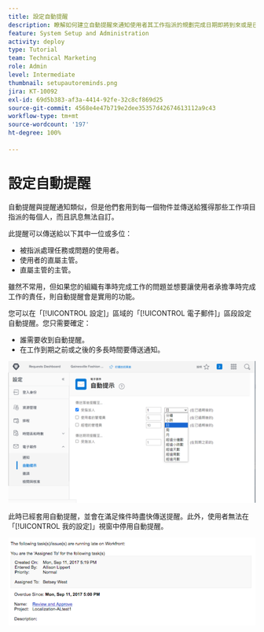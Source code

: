 ```yaml
---
title: 設定自動提醒
description: 瞭解如何建立自動提醒來通知使用者其工作指派的規劃完成日期即將到來或是已過去。
feature: System Setup and Administration
activity: deploy
type: Tutorial
team: Technical Marketing
role: Admin
level: Intermediate
thumbnail: setupautoreminds.png
jira: KT-10092
exl-id: 69d5b383-af3a-4414-92fe-32c8cf869d25
source-git-commit: 4568e4e47b719e2dee35357d42674613112a9c43
workflow-type: tm+mt
source-wordcount: '197'
ht-degree: 100%

---
```


<!--
this has the same content as the system administrator notification setup and mangement section of the email and inapp notificiations learning path
-->

# 設定自動提醒

自動提醒與提醒通知類似，但是他們套用到每一個物件並傳送給獲得那些工作項目指派的每個人，而且訊息無法自訂。

此提醒可以傳送給以下其中一位或多位：

* 被指派處理任務或問題的使用者。
* 使用者的直屬主管。
* 直屬主管的主管。

雖然不常用，但如果您的組織有準時完成工作的問題並想要讓使用者承擔準時完成工作的責任，則自動提醒會是實用的功能。

您可以在「[!UICONTROL 設定]」區域的「[!UICONTROL 電子郵件]」區段設定自動提醒。您只需要確定：

* 誰需要收到自動提醒。
* 在工作到期之前或之後的多長時間要傳送通知。

![[!UICONTROL 自動提醒]視窗，位於[!UICONTROL 設定]](assets/admin-fund-automatic-reminders-1.png)

此時已經套用自動提醒，並會在滿足條件時盡快傳送提醒。此外，使用者無法在「[!UICONTROL 我的設定]」視窗中停用自動提醒。

![[!UICONTROL 自動提醒]電子郵件訊息](assets/admin-fund-automatic-reminders-2.png)
